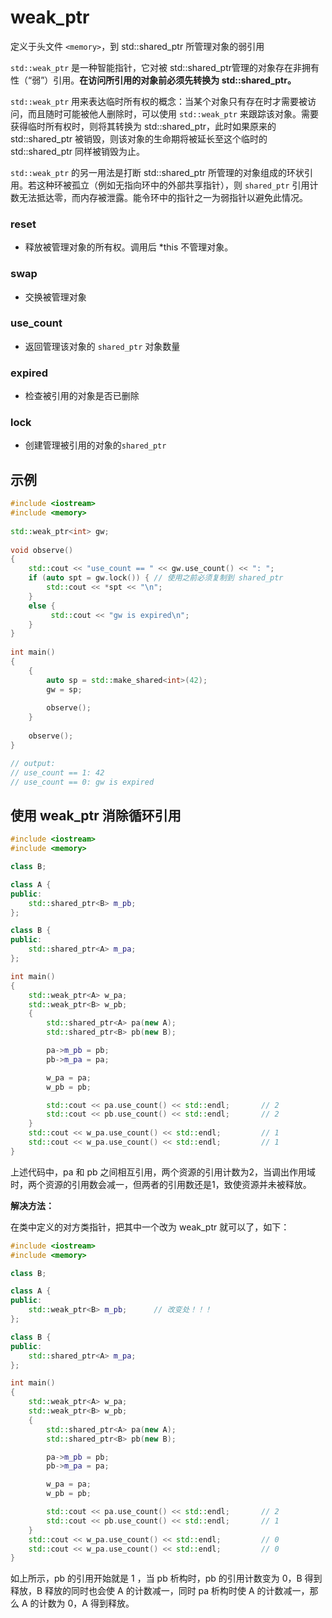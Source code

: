 # weak_ptr

定义于头文件 `<memory>`，到 std::shared_ptr 所管理对象的弱引用

`std::weak_ptr` 是一种智能指针，它对被 std::shared_ptr管理的对象存在非拥有性（“弱”）引用。**在访问所引用的对象前必须先转换为 std::shared_ptr。**

`std::weak_ptr` 用来表达临时所有权的概念：当某个对象只有存在时才需要被访问，而且随时可能被他人删除时，可以使用 `std::weak_ptr` 来跟踪该对象。需要获得临时所有权时，则将其转换为 std::shared_ptr，此时如果原来的 std::shared_ptr 被销毁，则该对象的生命期将被延长至这个临时的 std::shared_ptr 同样被销毁为止。

`std::weak_ptr` 的另一用法是打断 std::shared_ptr 所管理的对象组成的环状引用。若这种环被孤立（例如无指向环中的外部共享指针），则 `shared_ptr` 引用计数无法抵达零，而内存被泄露。能令环中的指针之一为弱指针以避免此情况。

### reset

- 释放被管理对象的所有权。调用后 *this 不管理对象。

### swap

- 交换被管理对象

### use_count

- 返回管理该对象的 `shared_ptr` 对象数量

### expired

- 检查被引用的对象是否已删除

### lock

- 创建管理被引用的对象的`shared_ptr`

## 示例

```cpp
#include <iostream>
#include <memory>
 
std::weak_ptr<int> gw;
 
void observe()
{
    std::cout << "use_count == " << gw.use_count() << ": ";
    if (auto spt = gw.lock()) { // 使用之前必须复制到 shared_ptr
		std::cout << *spt << "\n";
    }
    else {
         std::cout << "gw is expired\n";
    }
}
 
int main()
{
    {
        auto sp = std::make_shared<int>(42);
		gw = sp;
 
		observe();
    }
 
    observe();
}

// output:
// use_count == 1: 42
// use_count == 0: gw is expired
```

## 使用 weak_ptr 消除循环引用

```cpp
#include <iostream>
#include <memory>

class B;

class A {
public:
	std::shared_ptr<B> m_pb;
};

class B {
public:
	std::shared_ptr<A> m_pa;
};

int main()
{
	std::weak_ptr<A> w_pa;
	std::weak_ptr<B> w_pb;
	{
		std::shared_ptr<A> pa(new A);
		std::shared_ptr<B> pb(new B);

		pa->m_pb = pb;
		pb->m_pa = pa;

		w_pa = pa;
		w_pb = pb;

		std::cout << pa.use_count() << std::endl;		// 2
		std::cout << pb.use_count() << std::endl;		// 2
	}
	std::cout << w_pa.use_count() << std::endl;			// 1
	std::cout << w_pa.use_count() << std::endl;			// 1
}
```

上述代码中，pa 和 pb 之间相互引用，两个资源的引用计数为2，当调出作用域时，两个资源的引用数会减一，但两者的引用数还是1，致使资源并未被释放。

**解决方法：**

在类中定义的对方类指针，把其中一个改为 weak_ptr 就可以了，如下：

```cpp
#include <iostream>
#include <memory>

class B;

class A {
public:
	std::weak_ptr<B> m_pb;		// 改变处！！！
};

class B {
public:
	std::shared_ptr<A> m_pa;
};

int main()
{
	std::weak_ptr<A> w_pa;
	std::weak_ptr<B> w_pb;
	{
		std::shared_ptr<A> pa(new A);
		std::shared_ptr<B> pb(new B);

		pa->m_pb = pb;
		pb->m_pa = pa;

		w_pa = pa;
		w_pb = pb;

		std::cout << pa.use_count() << std::endl;		// 2
		std::cout << pb.use_count() << std::endl;		// 1
	}
	std::cout << w_pa.use_count() << std::endl;			// 0
	std::cout << w_pa.use_count() << std::endl;			// 0
}
```

如上所示，pb 的引用开始就是 1 ，当 pb 析构时，pb 的引用计数变为 0，B 得到释放，B 释放的同时也会使 A 的计数减一，同时 pa 析构时使 A 的计数减一，那么 A 的计数为 0，A 得到释放。
